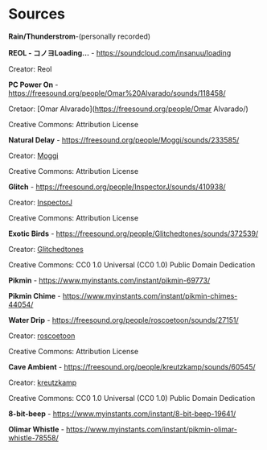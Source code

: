 # Sources

**Rain/Thunderstrom**-(personally recorded)



**REOL - コノヨLoading...** - https://soundcloud.com/insanuu/loading

Creator: Reol



**PC Power On** - https://freesound.org/people/Omar%20Alvarado/sounds/118458/

Cretaor: [Omar Alvarado](https://freesound.org/people/Omar Alvarado/)

Creative Commons: Attribution License



**Natural Delay** - https://freesound.org/people/Moggi/sounds/233585/

Creator: [Moggi](https://freesound.org/people/Moggi/)

Creative Commons: Attribution License



**Glitch** - https://freesound.org/people/InspectorJ/sounds/410938/

Creator: [InspectorJ](https://freesound.org/people/InspectorJ/)

Creative Commons: Attribution License



**Exotic Birds** - https://freesound.org/people/Glitchedtones/sounds/372539/

Creator: [Glitchedtones](https://freesound.org/people/Glitchedtones/)

Creative Commons: CC0 1.0 Universal (CC0 1.0) Public Domain Dedication



**Pikmin** - https://www.myinstants.com/instant/pikmin-69773/



**Pikmin Chime** - https://www.myinstants.com/instant/pikmin-chimes-44054/



**Water Drip** - https://freesound.org/people/roscoetoon/sounds/27151/

Creator: [roscoetoon](https://freesound.org/people/roscoetoon/)

Creative Commons: Attribution License



**Cave Ambient** - https://freesound.org/people/kreutzkamp/sounds/60545/

Creator: [kreutzkamp](https://freesound.org/people/kreutzkamp/)

Creative Commons: CC0 1.0 Universal (CC0 1.0) Public Domain Dedication



**8-bit-beep** - https://www.myinstants.com/instant/8-bit-beep-19641/



**Olimar Whistle** - https://www.myinstants.com/instant/pikmin-olimar-whistle-78558/